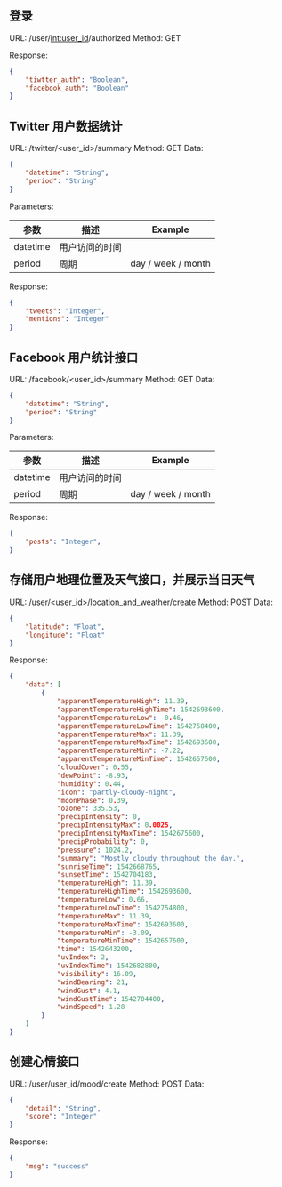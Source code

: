 ## 登录
URL: /user/<int:user_id>/authorized
Method: GET

Response:
```json
{
    "tiwtter_auth": "Boolean",
    "facebook_auth": "Boolean"
}
```

## Twitter 用户数据统计

URL: /twitter/<user_id>/summary
Method: GET
Data:
```json
{
    "datetime": "String",
    "period": "String"
}
```
Parameters:

参数      | 描述        | Example
-------- | ----------- | -------
datetime | 用户访问的时间 |
period   | 周期 | day / week / month


Response:
```json
{
    "tweets": "Integer",
    "mentions": "Integer"
}
```

## Facebook 用户统计接口

URL: /facebook/<user_id>/summary
Method: GET
Data:
```json
{
    "datetime": "String",
    "period": "String"
}
```
Parameters:

参数      | 描述        | Example
-------- | ----------- | -------
datetime | 用户访问的时间 |
period   | 周期 | day / week / month


Response:
```json
{
    "posts": "Integer",
}
```

## 存储用户地理位置及天气接口，并展示当日天气
URL: /user/<user_id>/location_and_weather/create
Method: POST
Data:
```json
{
    "latitude": "Float",
    "longitude": "Float"
}
```

Response:
```json
{
    "data": [
        {
            "apparentTemperatureHigh": 11.39,
            "apparentTemperatureHighTime": 1542693600,
            "apparentTemperatureLow": -0.46,
            "apparentTemperatureLowTime": 1542758400,
            "apparentTemperatureMax": 11.39,
            "apparentTemperatureMaxTime": 1542693600,
            "apparentTemperatureMin": -7.22,
            "apparentTemperatureMinTime": 1542657600,
            "cloudCover": 0.55,
            "dewPoint": -8.93,
            "humidity": 0.44,
            "icon": "partly-cloudy-night",
            "moonPhase": 0.39,
            "ozone": 335.53,
            "precipIntensity": 0,
            "precipIntensityMax": 0.0025,
            "precipIntensityMaxTime": 1542675600,
            "precipProbability": 0,
            "pressure": 1024.2,
            "summary": "Mostly cloudy throughout the day.",
            "sunriseTime": 1542668765,
            "sunsetTime": 1542704183,
            "temperatureHigh": 11.39,
            "temperatureHighTime": 1542693600,
            "temperatureLow": 0.66,
            "temperatureLowTime": 1542754800,
            "temperatureMax": 11.39,
            "temperatureMaxTime": 1542693600,
            "temperatureMin": -3.09,
            "temperatureMinTime": 1542657600,
            "time": 1542643200,
            "uvIndex": 2,
            "uvIndexTime": 1542682800,
            "visibility": 16.09,
            "windBearing": 21,
            "windGust": 4.1,
            "windGustTime": 1542704400,
            "windSpeed": 1.28
        }
    ]
}
```


## 创建心情接口
URL: /user/user_id/mood/create
Method: POST
Data:

```json
{
    "detail": "String",
    "score": "Integer"
}
```

Response:

```json
{
    "msg": "success"
}
```

